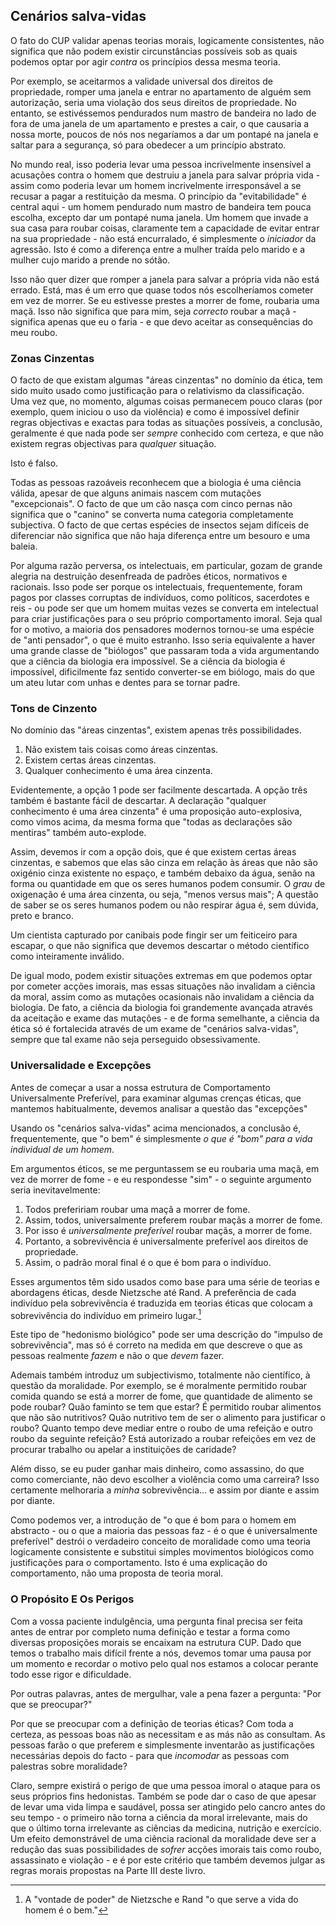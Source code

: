 ## Cenários salva-vidas

O fato do CUP validar apenas teorias morais, logicamente consistentes, não significa que não podem existir circunstâncias possíveis sob as quais podemos optar por agir *contra* os princípios dessa mesma teoria.

Por exemplo, se aceitarmos a validade universal dos direitos de propriedade, romper uma janela e entrar no apartamento de alguém sem autorização, seria uma violação dos seus direitos de propriedade. No entanto, se estivéssemos pendurados num mastro de bandeira no lado de fora de uma janela de um apartamento e prestes a cair, o que causaria a nossa morte, poucos de nós nos negaríamos a dar um pontapé na janela e saltar para a segurança, só para obedecer a um princípio abstrato.

No mundo real, isso poderia levar uma pessoa incrivelmente insensível a acusações contra o homem que destruiu a janela para salvar própria vida - assim como poderia levar um homem incrivelmente irresponsável a se recusar a pagar a restituição da mesma. O princípio da "evitabilidade" é central aqui - um homem pendurado num mastro de bandeira tem pouca escolha, excepto dar um pontapé numa janela. Um homem que invade a sua casa para roubar coisas, claramente tem a capacidade de evitar entrar na sua propriedade - não está encurralado, é simplesmente o *iniciador* da agressão. Isto é como a diferença entre a mulher traída pelo marido e a mulher cujo marido a prende no sótão.

Isso não quer dizer que romper a janela para salvar a própria vida não está errado. Está, mas é um erro que quase todos nós escolheríamos cometer em vez de morrer. Se eu estivesse prestes a morrer de fome, roubaria uma maçã. Isso não significa que para mim, seja *correcto* roubar a maçã - significa apenas que eu o faria - e que devo aceitar as consequências do meu roubo.<sup id="fnref:10"><a href="#fn:10" class="footnote-ref"></a></sup>

### Zonas Cinzentas

O facto de que existam algumas "áreas cinzentas" no domínio da ética, tem sido muito usado como justificação para o relativismo da classificação. Uma vez que, no momento, algumas coisas permanecem pouco claras (por exemplo, quem iniciou o uso da violência) e como é impossível definir regras objectivas e exactas para todas as situações possíveis, a conclusão, geralmente é que nada pode ser *sempre* conhecido com certeza, e que não existem regras objectivas para *qualquer* situação.

Isto é falso.

Todas as pessoas razoáveis reconhecem que a biologia é uma ciência válida, apesar de que alguns animais nascem com mutações "excepcionais". O facto de que um cão nasça com cinco pernas não significa que o "canino" se converta numa categoria completamente subjectiva. O facto de que certas espécies de insectos sejam difíceis de diferenciar não significa que não haja diferença entre um besouro e uma baleia.

Por alguma razão perversa, os intelectuais, em particular, gozam de grande alegria na destruição desenfreada de padrões éticos, normativos e racionais. Isso pode ser porque os intelectuais, frequentemente, foram pagos por classes corruptas de indivíduos, como políticos, sacerdotes e reis - ou pode ser que um homem muitas vezes se converta em intelectual para criar justificações para o seu próprio comportamento imoral. Seja qual for o motivo, a maioria dos pensadores modernos tornou-se uma espécie de "anti pensador", o que é muito estranho. Isso seria equivalente a haver uma grande classe de "biólogos" que passaram toda a vida argumentando que a ciência da biologia era impossível. Se a ciência da biologia é impossível, dificilmente faz sentido converter-se em biólogo, mais do que um ateu lutar com unhas e dentes para se tornar padre.

### Tons de Cinzento

No domínio das "áreas cinzentas", existem apenas três possibilidades.

1. Não existem tais coisas como áreas cinzentas.
2. Existem certas áreas cinzentas.
3. Qualquer conhecimento é uma área cinzenta.

Evidentemente, a opção 1 pode ser facilmente descartada. A opção três também é bastante fácil de descartar. A declaração "qualquer conhecimento é uma área cinzenta" é uma proposição auto-explosiva, como vimos acima, da mesma forma que "todas as declarações são mentiras" também auto-explode.

Assim, devemos ir com a opção dois, que é que existem certas áreas cinzentas, e sabemos que elas são cinza em relação às áreas que não são oxigénio cinza existente no espaço, e também debaixo da água, senão na forma ou quantidade em que os seres humanos podem consumir. O *grau* de oxigenação é uma área cinzenta, ou seja, "menos versus mais"; A questão de saber se os seres humanos podem ou não respirar água é, sem dúvida, preto e branco.

Um cientista capturado por canibais pode fingir ser um feiticeiro para escapar, o que não significa que devemos descartar o método científico como inteiramente inválido.

De igual modo, podem existir situações extremas em que podemos optar por cometer acções imorais, mas essas situações não invalidam a ciência da moral, assim como as mutações ocasionais não invalidam a ciência da biologia. De fato, a ciência da biologia foi grandemente avançada através da aceitação e exame das mutações - e de forma semelhante, a ciência da ética só é fortalecida através de um exame de "cenários salva-vidas", sempre que tal exame não seja perseguido obsessivamente.

### Universalidade e Excepções

Antes de começar a usar a nossa estrutura de Comportamento Universalmente Preferível, para examinar algumas crenças éticas, que mantemos habitualmente, devemos analisar a questão das "excepções"

Usando os "cenários salva-vidas" acima mencionados, a conclusão é, frequentemente, que "o bem" é simplesmente *o que é "bom" para a vida individual de um homem*.

Em argumentos éticos, se me perguntassem se eu roubaria uma maçã, em vez de morrer de fome - e eu respondesse "sim" - o seguinte argumento seria inevitavelmente:

1. Todos prefeririam roubar uma maçã a morrer de fome.
2. Assim, todos, universalmente preferem roubar maçãs a morrer de fome.
3. Por isso é *universalmente preferível* roubar maçãs, a morrer de fome.
4. Portanto, a sobrevivência é universalmente preferível aos direitos de propriedade.
5. Assim, o padrão moral final é o que é bom para o indivíduo.

Esses argumentos têm sido usados como base para uma série de teorias e abordagens éticas, desde Nietzsche até Rand. A preferência de cada indivíduo pela sobrevivência é traduzida em teorias éticas que colocam a sobrevivência do indivíduo em primeiro lugar.[^11]

Este tipo de "hedonismo biológico" pode ser uma descrição do "impulso de sobrevivência", mas só é correto na medida em que descreve o que as pessoas realmente *fazem* e não o que *devem* fazer.

Ademais também introduz um subjectivismo, totalmente não científico, à questão da moralidade. Por exemplo, se é moralmente permitido roubar comida quando se está a morrer de fome, que quantidade de alimento se pode roubar? Quão faminto se tem que estar? É permitido roubar alimentos que não são nutritivos? Quão nutritivo tem de ser o alimento para justificar o roubo? Quanto tempo deve mediar entre o roubo de uma refeição e outro roubo da seguinte refeição? Está autorizado a roubar refeições em vez de procurar trabalho ou apelar a instituições de caridade?

Além disso, se eu puder ganhar mais dinheiro, como assassino, do que como comerciante, não devo escolher a violência como uma carreira? Isso certamente melhoraria a *minha* sobrevivência... e assim por diante e assim por diante.

Como podemos ver, a introdução de "o que é bom para o homem em abstracto - ou o que a maioria das pessoas faz - é o que é universalmente preferível" destrói o verdadeiro conceito de moralidade como uma teoria logicamente consistente e substitui simples movimentos biológicos como justificações para o comportamento. Isto é uma explicação do comportamento, não uma proposta de teoria moral.

### O Propósito E Os Perigos

Com a vossa paciente indulgência, uma pergunta final precisa ser feita antes de entrar por completo numa definição e testar a forma como diversas proposições morais se encaixam na estrutura CUP. Dado que temos o trabalho mais difícil frente a nós, devemos tomar uma pausa por um momento e recordar o motivo pelo qual nos estamos a colocar perante todo esse rigor e dificuldade.

Por outras palavras, antes de mergulhar, vale a pena fazer a pergunta: "Por que se preocupar?"

Por que se preocupar com a definição de teorias éticas? Com toda a certeza, as pessoas boas não as necessitam e as más não as consultam. As pessoas farão o que preferem e simplesmente inventarão as justificações necessárias depois do facto - para que *incomodar* as pessoas com palestras sobre moralidade?

Claro, sempre existirá o perigo de que uma pessoa imoral o ataque para os seus próprios fins hedonistas. Também se pode dar o caso de que apesar de levar uma vida limpa e saudável, possa ser atingido pelo cancro antes do seu tempo - o primeiro não torna a ciência da moral irrelevante, mais do que o último torna irrelevante as ciências da medicina, nutrição e exercício. Um efeito demonstrável de uma ciência racional da moralidade deve ser a redução das suas possibilidades de *sofrer* acções imorais tais como roubo, assassinato e violação - e é por este critério que também devemos julgar as regras morais propostas na Parte III deste livro.

[^10]: Claro, se eu fosse um ser humano tão incompetente ou confuso que acabei na inanição, o encarceramento poderia ser uma melhoria na minha situação

[^11]: A "vontade de poder" de Nietzsche e Rand "o que serve a vida do homem é o bem."